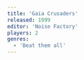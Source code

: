 ```yaml
---
title: 'Gaia Crusaders'
released: 1999
editor: 'Noise Factory'
players: 2
genres:
  - 'Beat them all'
---
```

